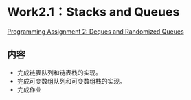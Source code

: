 # Work2.1：Stacks and Queues
[Programming Assignment 2: Deques and Randomized Queues](http://coursera.cs.princeton.edu/algs4/assignments/queues.html)

## 内容
- 完成链表队列和链表栈的实现。
- 完成可变数组队列和可变数组栈的实现。
- 完成作业

